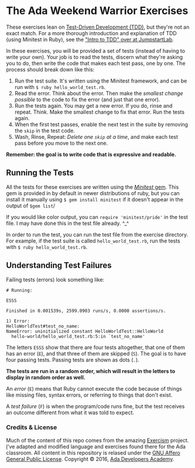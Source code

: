 # The Ada Weekend Warrior Exercises
These exercises lean on [Test-Driven Development (TDD)](https://en.wikipedia.org/wiki/Test-driven_development), but they're not an exact match. For a more thorough introduction and explanation of TDD (using Minitest in Ruby), see the ["Intro to TDD" over at JumpstartLab](http://tutorials.jumpstartlab.com/topics/testing/intro-to-tdd.html).

In these exercises, you will be provided a set of tests (instead of having to write your own). Your job is to read the tests, discern what they're asking you to do, then write the code that makes each test pass, one by one. The process should break down like this:

1. Run the test suite. It's written using the Minitest framework, and can be
run with `$ ruby hello_world_test.rb`.
1. Read the error. Think about the error. Then make the _smallest change possible_ to the code to fix the error (and just that one error).
1. Run the tests again. You may get a new error. If you do, rinse and repeat. Think. Make the smallest change to fix that error. Run the tests again.
1. When the first test passes, enable the next test in the suite by removing the `skip` in the test code.
1. Wash, Rinse, Repeat: _Delete one `skip` at a time_, and make each test pass before you move to the next one.

__Remember: the goal is to write code that is expressive and readable.__

## Running the Tests
All the tests for these exercises are written using the [_Minitest_ gem](https://github.com/seattlerb/minitest). This gem is provided in by default in newer distributions of ruby, but you can install it manually using `$ gem install minitest` if it doesn't appear in the output of `$gem list`/ 

If you would like color output, you can `require 'minitest/pride'` in
the test file. I may have done this in the test file already. ^_^

In order to run the test, you can run the test file from the exercise directory. For example, if the test suite is called `hello_world_test.rb`, run the tests with `$ ruby hello_world_test.rb`.

## Understanding Test Failures

Failing tests (errors) look something like:

    # Running:

    ESSS

    Finished in 0.001539s, 2599.0903 runs/s, 0.0000 assertions/s.

    1) Error:
    HelloWorldTest#test_no_name:
    NameError: uninitialized constant HelloWorldTest::HelloWorld
      hello-world/hello_world_test.rb:5:in `test_no_name'

The letters `ESSS` show that there are four tests altogether,
that one of them has an error (`E`), and that three of them are skipped (`S`). The goal is to have four passing tests. Passing tests are shown as dots (`.`).

__The tests are run in a random order, which will result in the letters to display in random order as well.__

An _error_  (`E`) means that Ruby cannot execute the code because of things like missing
files, syntax errors, or referring to things that don't exist.

A _test failure_ (`F`) is when the program/code runs fine, but the test receives an outcome different from what it was told to expect.

### Credits & License
Much of the content of this repo comes from the amazing [Exercism](http://exercism.io/) project. [I](https://github.com/jnf)'ve adapted and modified language and exercises found there for the Ada classroom. All content in this repository is relased under the [GNU Affero General Public License](http://www.gnu.org/licenses/agpl-3.0.en.html). Copyright &copy; 2016, [Ada Developers Academy](http://adadevelopersacademy.org/).






